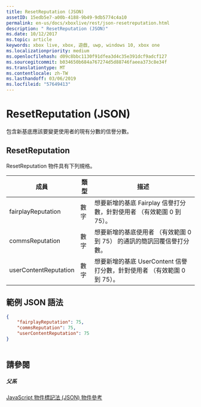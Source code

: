 ```yaml
---
title: ResetReputation (JSON)
assetID: 15edb5e7-a00b-4188-9b49-9db5774c4a10
permalink: en-us/docs/xboxlive/rest/json-resetreputation.html
description: " ResetReputation (JSON)"
ms.date: 10/12/2017
ms.topic: article
keywords: xbox live, xbox, 遊戲, uwp, windows 10, xbox one
ms.localizationpriority: medium
ms.openlocfilehash: d09c8bbc1130f91dfea3d4c35e391dcf9adcf127
ms.sourcegitcommit: b034650b684a767274d5d88746faeea373c8e34f
ms.translationtype: MT
ms.contentlocale: zh-TW
ms.lasthandoff: 03/06/2019
ms.locfileid: "57649413"
---
```

# <a name="resetreputation-json"></a>ResetReputation (JSON)
包含新基底應該要變更使用者的現有分數的信譽分數。 
<a id="ID4EN"></a>

 
## <a name="resetreputation"></a>ResetReputation
 
ResetReputation 物件具有下列規格。
 
| 成員| 類型| 描述| 
| --- | --- | --- | 
| fairplayReputation| 數字| 想要新增的基底 Fairplay 信譽打分數，針對使用者 （有效範圍 0 到 75）。| 
| commsReputation| 數字| 想要新增的基底使用者 （有效範圍 0 到 75） 的通訊的簡訊回覆信譽打分數。| 
| userContentReputation| 數字| 想要新增的基底 UserContent 信譽打分數，針對使用者 （有效範圍 0 到 75）。| 
  
<a id="ID4E4B"></a>

 
## <a name="sample-json-syntax"></a>範例 JSON 語法
 

```json
{
    "fairplayReputation": 75,
    "commsReputation": 75,
    "userContentReputation": 75
}
    
```

  
<a id="ID4EGC"></a>

 
## <a name="see-also"></a>請參閱
 
<a id="ID4EIC"></a>

 
##### <a name="parent"></a>父系 

[JavaScript 物件標記法 (JSON) 物件參考](atoc-xboxlivews-reference-json.md)

   